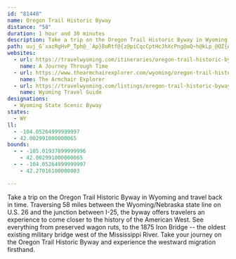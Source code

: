 ```yaml
---
id: "81448"
name: Oregon Trail Historic Byway
distance: "58"
duration: 1 hour and 30 minutes
description: Take a trip on the Oregon Trail Historic Byway in Wyoming and travel back in time. Traversing 58 miles on U.S. 26 between the Wyoming/Nebraska state line and the junction between I-25, the byway offers travelers an experience to come closer to the history of the American West.
path: uuj_G`xazRgHvP_Tph@_`Ap}BuRtf@{z@piCqcCptHcJhXcPng@aQ~h@kLp_@QZ{AvAYr@{Lp^oBrGwBlGu@zAwDhMsBpKi@fBuKv[_Vvu@cB`Ey@pAaHtIoExGs@rAi@zBi@~EIrIUrD_@zBy@tCkMv`@uNrb@wx@bgCq]~cAwF|RyMdb@}Zv~@{IhV}HpSiOfb@yE`McN~^_Zlz@cd@znAct@xoB_CzFoA^m@@qMA?p^W~AuChL_BzF{DxL}x@|yB}sBxxF{IbUue@tqAeLpYuN~XsCxGyA~DwBzGkNzf@{E`PylBniFoAfEiCvJ{]ltAu@lB}@fBoQtX_@dA]dAa@fCIrAEvMMbD{@bFs@|B}BlEgi@dq@aKdN{[~`@_E`GcB~CyA`DoAdEiLtb@}Rhs@mNdg@wYdfAiBhFiOj\cBbEoAzDgBxHoAbJ[tEaDls@uA~XYlDiAjJeLns@u@nIgB~b@e@`POlCi@`FyAfHiAtD_On]_CvIy@lGS|BOzDEfGhCzrAZxMHtHBzIo@bpAC`Uo@|LiBxNuMdaAkLjz@_BfK{AnHgRfy@mA`JYzCUtJ@~F|@`PbBpUhCjc@BtEWtCq@jDyAtD}ClEyBvDsPd`@iA`De@xDGdEBte@Nh}AH~Fr@tGd@xBh@fBlDlIvF`M~AzDT~@lArJrAvOn@rJDzDy@`QcEdu@YfE_@bCuRf_Ac@rDIvBBhBFbB|@`FfDfMrCbJ`^h`AvHbTrC|GlCxFxUdb@nPpZtG`L~BhFhBpFnAlFpGv[lBrHx@lC`b@fjAxJvXhDbK~ApHt@bEpAnJx@pKhAf^PxCb@rD|@~EhRj{@n@nFTdEBzIY|}AMvvHBxiA^fvETbJb@vGjJzjA
websites:
  - url: https://travelwyoming.com/itineraries/oregon-trail-historic-byway/
    name: A Journey Through Time
  - url: https://www.thearmchairexplorer.com/wyoming/oregon-trail-historic-byway.php
    name: The Armchair Explorer
  - url: https://travelwyoming.com/listings/oregon-trail-historic-byway/
    name: Wyoming Travel Guide
designations:
  - Wyoming State Scenic Byway
states:
  - WY
ll:
  - -104.05264999999997
  - 42.002991000000065
bounds:
  - - -105.01937899999996
    - 42.002991000000065
  - - -104.05264999999997
    - 42.27016100000003

---
```


Take a trip on the Oregon Trail Historic Byway in Wyoming and travel back in time. Traversing 58 miles between the Wyoming/Nebraska state line on U.S. 26 and the junction between I-25, the byway offers travelers an experience to come closer to the history of the American West. See everything from preserved wagon ruts, to the 1875 Iron Bridge -- the oldest existing military bridge west of the Mississippi River. Take your journey on the Oregon Trail Historic Byway and experience the westward migration firsthand.
